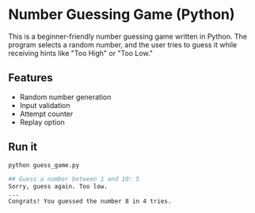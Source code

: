 # Number Guessing Game (Python)

This is a beginner-friendly number guessing game written in Python. The program selects a random number, and the user tries to guess it while receiving hints like "Too High" or "Too Low."

##  Features
- Random number generation
- Input validation
- Attempt counter
- Replay option

## Run it
```bash
python guess_game.py

## Guess a number between 1 and 10: 5
Sorry, guess again. Too low.
...
Congrats! You guessed the number 8 in 4 tries.

